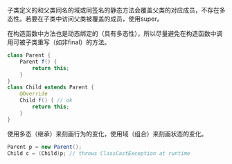 子类定义的和父类同名的域或同签名的静态方法会覆盖父类的对应成员，不存在多态性。若要在子类中访问父类被覆盖的成员，使用super。

在构造函数中方法也是动态绑定的（具有多态性），所以尽量避免在构造函数中调用可被子类重写（如非final）的方法。

```java
class Parent {
    Parent f() {
        return this;
    }
}
class Child extends Parent {
    @Override
    Child f() { // ok
        return this;
    }
}
```

使用多态（继承）来刻画行为的变化，使用域（组合）来刻画状态的变化。

```java
Parent p = new Parent();
Child c = (Child)p; // throws ClassCastException at runtime
```